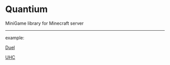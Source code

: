 # Quantium

MiniGame library for Minecraft server







---
example:

[Duel](https://github.com/Netherald/Quantium/tree/master/example/duel)

[UHC](https://github.com/Netherald/Quantium/tree/master/example/uhc)
